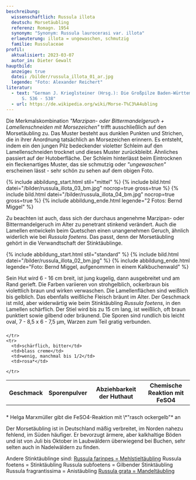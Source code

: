 ```yaml
---
beschreibung:
  wissenschaftlich: Russula illota
  deutsch: Morsetäubling
  referenz: Romagn. 1954
  synonym: "Synonym: Russula laurocerasi var. illota"
  erlaeuterung: illota = ungewaschen, schmutzig
  familie: Russulaceae
profil:
  aktualisiert: 2023-03-07
  autor_in: Dieter Gewalt
hauptbild:
  anzeige: true
  datei: /bilder/russula_illota_01_ar.jpg
  legende: "Foto: Alexander Reichert"
literatur:
  - text: "German J. Krieglsteiner (Hrsg.): Die Großpilze Baden-Württembergs Band 2
      S. 536 - 538"
  - url: https://de.wikipedia.org/wiki/Morse-T%C3%A4ubling
---
```

Die Merkmalskombination *"Marzipan- oder Bittermandelgeruch + Lamellenschneiden mit Morsezeichen"* trifft ausschließlich auf den Morsetäubling zu. Das Muster besteht aus dunklen Punkten und Strichen, die in ihrer Anordnung tatsächlich an Morsezeichen erinnern. Es entsteht, indem ein den jungen Pilz bedeckender violetter Schleim auf den Lamellenschneiden trocknet und dieses Muster zurückbleibt. Ähnliches passiert auf der Hutoberfläche. Der Schleim hinterlässt beim Eintrocknen ein fleckenartiges Muster, das sie schmutzig oder *"ungewaschen"* erscheinen lässt - sehr schön zu sehen auf dem obigen Foto.

{% include abbildung_start.html stil="mittel" %}
{% include bild.html datei="/bilder/russula_illota_03_bm.jpg" nocrop=true gross=true %}
{% include bild.html datei="/bilder/russula_illota_04_bm.jpg" nocrop=true gross=true %}
{% include abbildung_ende.html legende="2 Fotos: Bernd Miggel" %}

Zu beachten ist auch, dass sich der durchaus angenehme Marzipan- oder Bittermandelgeruch im Alter zu penetrant stinkend verändert. Auch die Lamellen entwickeln beim Quetschen einen unangenehmen Geruch, ähnlich widerlich wie bei *Russula foetens*. Das passt, denn der Morsetäubling gehört in die Verwandtschaft der Stinktäublinge.

{% include abbildung_start.html stil="standard" %}
{% include bild.html datei="/bilder/russula_illota_02_bm.jpg" %}
{% include abbildung_ende.html legende="Foto: Bernd Miggel, aufgenommen in einem Kalkbuchenwald" %}

Sein Hut wird 6 - 16 cm breit, ist jung kugelig, dann ausgebreitet und am Rand gerieft. Die Farben variieren von strohgelblich, ockerbraun bis violettlich braun und wirken verwaschen. Die Lamellenflächen sind weißlich bis gelblich. Das ebenfalls weißliche Fleisch bräunt im Alter. Der Geschmack ist mild, aber widerwärtig wie beim Stinktäubling *Russula foetens*, in den Lamellen schärflich. Der Stiel wird bis zu 15 cm lang, ist weißlich, oft braun punktiert sowie gilbend oder bräunend. Die Sporen sind rundlich bis leicht oval, 7 - 8,5 x 6 - 7,5 µm, Warzen zum Teil gratig verbunden. 

##### <div class="table-responsive">
  <table class="table taeubling">
    <tr>
      <th rowspan="2">Geschmack</th>
      <th rowspan="2">Sporenpulver</th>
      <th rowspan="2">Abziehbarkeit der Huthaut</th>
      <th colspan="3" class="text-center">Chemische Reaktion mit FeSO4</th>
    </tr>
    <tr>
      
      
    </tr>
    <tr>
      <td>schärflich, bitter</td>
      <td>blass creme</td>
      <td>wenig, manchmal bis 1/2</td>
      <td>rosa*</td>
       
    </tr>
  </table>
</div>

##### 
\* Helga Marxmüller gibt die FeSO4-Reaktion mit \\*"rasch ockergelb"\* an

Der Morsetäubling ist in Deutschland mäßig verbreitet, im Norden nahezu fehlend, im Süden häufiger. Er bevorzugt ärmere, aber kalkhaltige Böden und ist von Juli bis Oktober in Laubwäldern überwiegend bei Buchen, sehr selten auch in Nadelwäldern zu finden.

Andere Stinktäublinge sind:
[Russula  farinpes = Mehlstieltäubling](/pilze/russula-farinipes-mehlstieltäubling)
Russula  foetens = Stinktäubling
Russula  subfoetens = Gilbender Stinktäubling
Russula  fragrantissima = Anistäubling
[Russula  grata = Mandeltäubling](/pilze/russula-grata-mandeltäubling)
